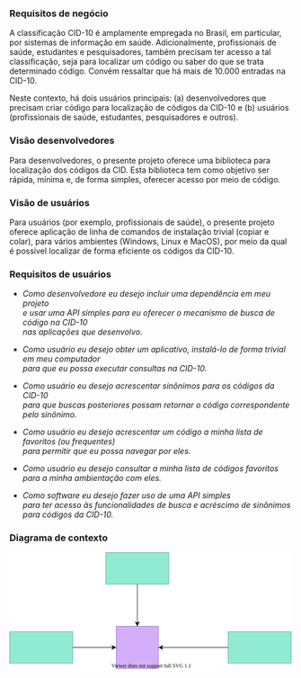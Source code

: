 ### Requisitos de negócio

A classificação CID-10 é amplamente empregada no Brasil, em particular, por sistemas 
de informação em saúde. Adicionalmente, profissionais de saúde, estudantes e 
pesquisadores, também precisam ter acesso a tal classificação, seja para localizar
um código ou saber do que se trata determinado código. Convém ressaltar que há mais de
10.000 entradas na CID-10. 

Neste contexto, há dois usuários principais: (a) desenvolvedores que precisam criar código 
para localização de códigos da CID-10 e (b) usuários (profissionais de saúde, estudantes, 
pesquisadores e outros).

### Visão desenvolvedores

Para desenvolvedores, o presente projeto oferece uma biblioteca para localização dos
códigos da CID. Esta biblioteca tem como objetivo ser rápida, mínima e, de forma
simples, oferecer acesso por meio de código.

### Visão de usuários

Para usuários (por exemplo, profissionais de saúde), o presente projeto oferece 
aplicação de linha de comandos de instalação trivial (copiar e colar), para vários
ambientes (Windows, Linux e MacOS), por meio da qual é possível localizar de forma
eficiente os códigos da CID-10.

### Requisitos de usuários

- _Como desenvolvedore eu desejo incluir uma dependência em meu projeto  
e usar uma API simples para eu oferecer o mecanismo de busca de código na CID-10  
nas aplicações que desenvolvo._

- _Como usuário eu desejo obter um aplicativo, instalá-lo de forma trivial em
meu computador  
para que eu possa executar consultas na CID-10._

- _Como usuário eu desejo acrescentar sinônimos para os códigos da CID-10  
para que buscas posteriores possam retornar o código correspondente pelo sinônimo._

- _Como usuário eu desejo acrescentar um código a minha lista de favoritos (ou frequentes)  
para permitir que eu possa navegar por eles._

- _Como usuário eu desejo consultar a minha lista de códigos favoritos  
para a minha ambientação com eles._

- _Como software eu desejo fazer uso de uma API simples  
para ter acesso às funcionalidades de busca e acréscimo de sinônimos para códigos da CID-10._

### Diagrama de contexto

<img src="./media/contexto.svg">

